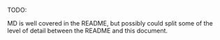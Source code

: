 TODO:

MD is well covered in the README, but possibly could split some of the
level of detail between the README and this document.
